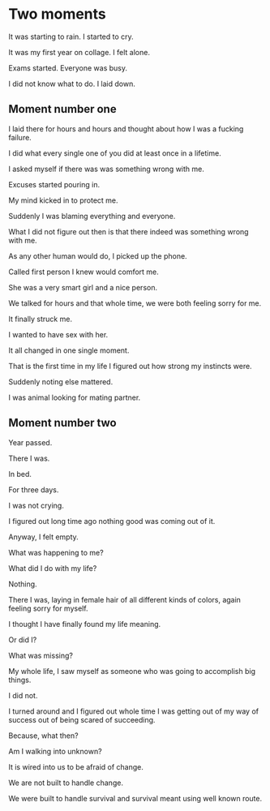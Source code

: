 # Two moments

It was starting to rain. I started to cry. 

It was my first year on collage. I felt alone. 

Exams started. Everyone was busy. 

I did not know what to do. I laid down. 

## Moment number one

I laid there for hours and hours and thought about how I was a fucking failure. 

I did what every single one of you did at least once in a lifetime. 

I asked myself if there was was something wrong with me. 

Excuses started pouring in. 

My mind kicked in to protect me. 

Suddenly I was blaming everything and everyone. 

What I did not figure out then is that there indeed was something wrong with me. 

As any other human would do, I picked up the phone. 

Called first person I knew would comfort me. 

She was a very smart girl and a nice person. 

We talked for hours and that whole time, we were both feeling sorry for me. 

It finally struck me. 

I wanted to have sex with her. 

It all changed in one single moment. 

That is the first time in my life I figured out how strong my instincts were. 

Suddenly noting else mattered. 

I was animal looking for mating partner. 

## Moment number two

Year passed. 

There I was. 

In bed. 

For three days. 

I was not crying. 

I figured out long time ago nothing good was coming out of it. 

Anyway, I felt empty. 

What was happening to me? 

What did I do with my life? 

Nothing. 

There I was, laying in female hair of all different kinds of colors, again feeling sorry for myself. 

I thought I have finally found my life meaning. 

Or did I? 

What was missing? 

My whole life, I saw myself as someone who was going to accomplish big things. 

I did not. 

I turned around and I figured out whole time I was getting out of my way of success out of being scared of succeeding. 

Because, what then? 

Am I walking into unknown?

It is wired into us to be afraid of change. 

We are not built to handle change. 

We were built to handle survival and survival meant using well known route. 

